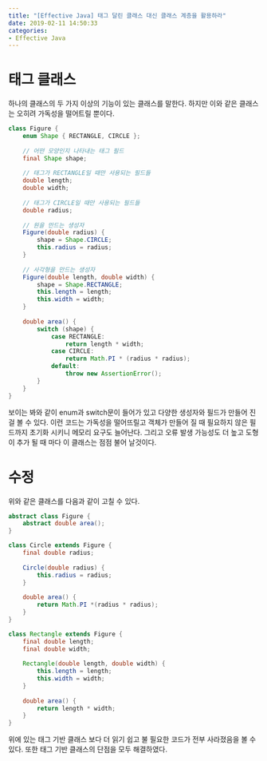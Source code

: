 ```yaml
---
title: "[Effective Java] 태그 달린 클래스 대신 클래스 계층을 활용하라"
date: 2019-02-11 14:50:33
categories:
- Effective Java
---
```


# 태그 클래스
하나의 클래스의 두 가지 이상의 기능이 있는 클래스를 말한다. 하지만 이와 같은 클래스는 오히려 가독성을 떨어트릴 뿐이다.
```java
class Figure {
    enum Shape { RECTANGLE, CIRCLE };
    
    // 어떤 모양인지 나타내는 태그 필드
    final Shape shape;
    
    // 태그가 RECTANGLE일 때만 사용되는 필드들
    double length;
    double width;
    
    // 태그가 CIRCLE일 때만 사용되는 필드들
    double radius;
    
    // 원을 만드는 생성자
    Figure(double radius) {
        shape = Shape.CIRCLE;
        this.radius = radius;
    }
    
    // 사각형을 만드는 생성자
    Figure(double length, double width) {
        shape = Shape.RECTANGLE;
        this.length = length;
        this.width = width;
    }
    
    double area() {
        switch (shape) {
            case RECTANGLE:
                return length * width;
            case CIRCLE:
                return Math.PI * (radius * radius);
            default:
                throw new AssertionError();
        }
    }
}
```

보이는 봐와 같이 enum과 switch문이 들어가 있고 다양한 생성자와 필드가 만들어 진걸 볼 수 있다.
이런 코드는 가독성을 떨어뜨릴고 객체가 만들어 질 때 필요하지 않은 필드까지 초기화 시키니 메모리 요구도 늘어난다.
그리고 오류 발생 가능성도 더 높고 도형이 추가 될 때 마다 이 클래스는 점점 불어 날것이다.

# 수정
위와 같은 클래스를 다음과 같이 고칠 수 있다.
```java
abstract class Figure {
    abstract double area();
}

class Circle extends Figure {
    final double radius;
    
    Circle(double radius) {
        this.radius = radius;
    }
    
    double area() {
        return Math.PI *(radius * radius);
    }
}

class Rectangle extends Figure {
    final double length;
    final double width;
    
    Rectangle(double length, double width) {
        this.length = length;
        this.width = width;
    }
    
    double area() {
        return length * width;
    }
}
```

위에 있는 태그 기반 클래스 보다 더 읽기 쉽고 불 필요한 코드가 전부 사라졌음을 볼 수 있다. 또한 태그 기반 클래스의 단점을 모두 해결하였다.
